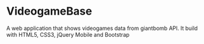 # VideogameBase
A web application that shows videogames data from giantbomb API. It build with HTML5, CSS3, jQuery Mobile and Bootstrap


